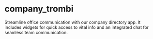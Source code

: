 # company_trombi
Streamline office communication with our company directory app. It includes widgets for quick access to vital info and an integrated chat for seamless team communication.
